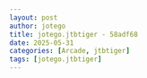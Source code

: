 ```yaml
---
layout: post
author: jotego
title: jotego.jtbtiger - 58adf68
date: 2025-05-31
categories: [Arcade, jtbtiger]
tags: [jotego.jtbtiger]
---
```


